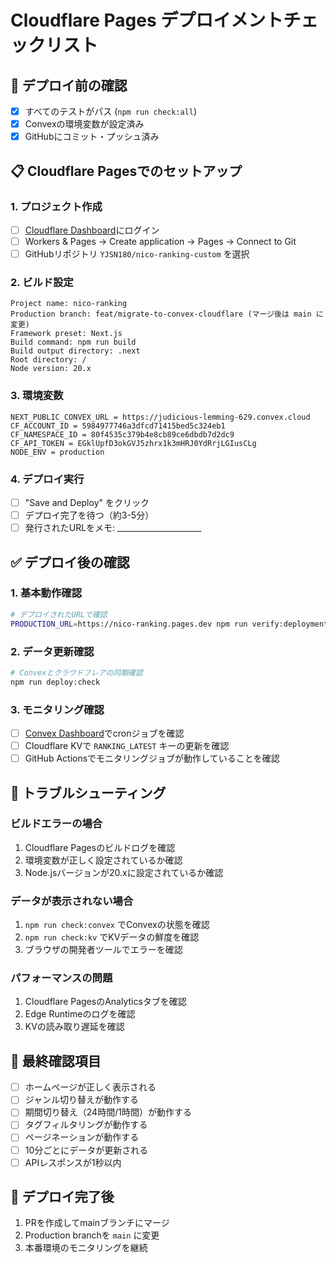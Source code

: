 # Cloudflare Pages デプロイメントチェックリスト

## 🚀 デプロイ前の確認

- [x] すべてのテストがパス (`npm run check:all`)
- [x] Convexの環境変数が設定済み
- [x] GitHubにコミット・プッシュ済み

## 📋 Cloudflare Pagesでのセットアップ

### 1. プロジェクト作成
- [ ] [Cloudflare Dashboard](https://dash.cloudflare.com/)にログイン
- [ ] Workers & Pages → Create application → Pages → Connect to Git
- [ ] GitHubリポジトリ `YJSN180/nico-ranking-custom` を選択

### 2. ビルド設定
```
Project name: nico-ranking
Production branch: feat/migrate-to-convex-cloudflare (マージ後は main に変更)
Framework preset: Next.js
Build command: npm run build
Build output directory: .next
Root directory: /
Node version: 20.x
```

### 3. 環境変数
```
NEXT_PUBLIC_CONVEX_URL = https://judicious-lemming-629.convex.cloud
CF_ACCOUNT_ID = 5984977746a3dfcd71415bed5c324eb1
CF_NAMESPACE_ID = 80f4535c379b4e8cb89ce6dbdb7d2dc9
CF_API_TOKEN = EGklUpfD3okGVJ5zhrx1k3mHRJ0YdRrjLGIusCLg
NODE_ENV = production
```

### 4. デプロイ実行
- [ ] "Save and Deploy" をクリック
- [ ] デプロイ完了を待つ（約3-5分）
- [ ] 発行されたURLをメモ: _____________________

## ✅ デプロイ後の確認

### 1. 基本動作確認
```bash
# デプロイされたURLで確認
PRODUCTION_URL=https://nico-ranking.pages.dev npm run verify:deployment
```

### 2. データ更新確認
```bash
# Convexとクラウドフレアの同期確認
npm run deploy:check
```

### 3. モニタリング確認
- [ ] [Convex Dashboard](https://dashboard.convex.dev/d/judicious-lemming-629)でcronジョブを確認
- [ ] Cloudflare KVで `RANKING_LATEST` キーの更新を確認
- [ ] GitHub Actionsでモニタリングジョブが動作していることを確認

## 🔧 トラブルシューティング

### ビルドエラーの場合
1. Cloudflare Pagesのビルドログを確認
2. 環境変数が正しく設定されているか確認
3. Node.jsバージョンが20.xに設定されているか確認

### データが表示されない場合
1. `npm run check:convex` でConvexの状態を確認
2. `npm run check:kv` でKVデータの鮮度を確認
3. ブラウザの開発者ツールでエラーを確認

### パフォーマンスの問題
1. Cloudflare PagesのAnalyticsタブを確認
2. Edge Runtimeのログを確認
3. KVの読み取り遅延を確認

## 📝 最終確認項目

- [ ] ホームページが正しく表示される
- [ ] ジャンル切り替えが動作する
- [ ] 期間切り替え（24時間/1時間）が動作する
- [ ] タグフィルタリングが動作する
- [ ] ページネーションが動作する
- [ ] 10分ごとにデータが更新される
- [ ] APIレスポンスが1秒以内

## 🎉 デプロイ完了後

1. PRを作成してmainブランチにマージ
2. Production branchを `main` に変更
3. 本番環境のモニタリングを継続